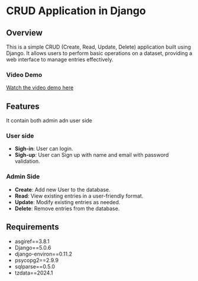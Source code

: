 # CRUD Application in Django

## Overview

This is a simple CRUD (Create, Read, Update, Delete) application built using Django. It allows users to perform basic operations on a dataset, providing a web interface to manage entries effectively.

### Video Demo
[Watch the video demo here](https://www.linkedin.com/posts/vishnu-cheruvakkara-231b8b235_django-crud-python-activity-7256171832897089536-OIMo?utm_source=share&utm_medium=member_desktop)

## Features
It contain both admin adn user side 
### User side
- **Sigh-in**: User can login.
- **Sigh-up**: User can Sign up with name and email with password validation.
### Admin Side
- **Create**: Add new User to the database.
- **Read**: View existing entries in a user-friendly format.
- **Update**: Modify existing entries as needed.
- **Delete**: Remove entries from the database.

## Requirements

- asgiref==3.8.1
- Django==5.0.6
- django-environ==0.11.2
- psycopg2==2.9.9
- sqlparse==0.5.0
- tzdata==2024.1 


